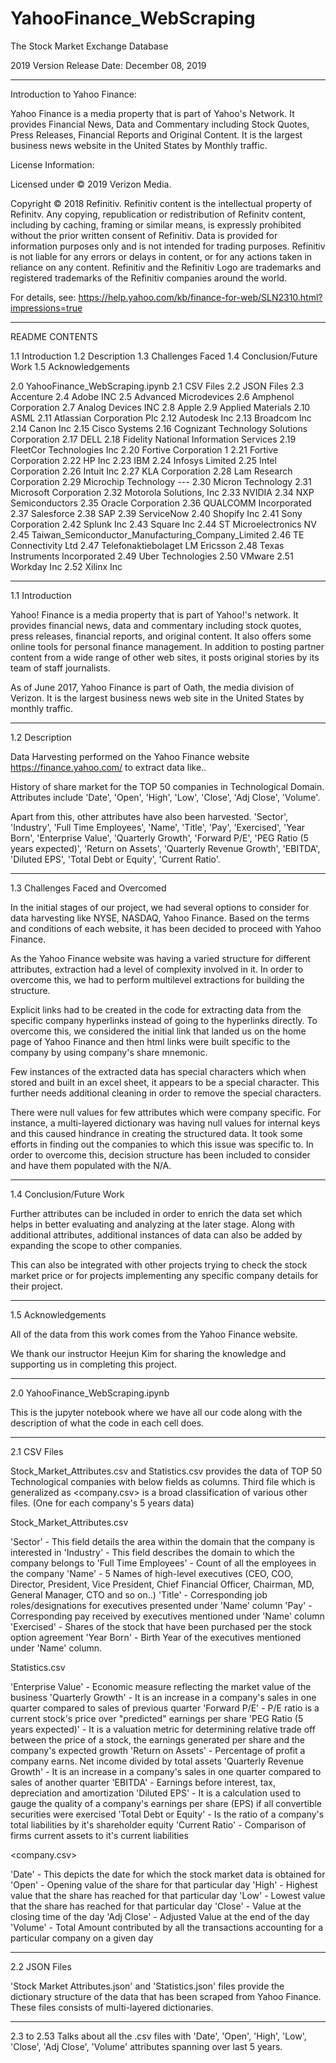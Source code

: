 # YahooFinance_WebScraping

The Stock Market Exchange Database

2019 Version
Release Date: December 08, 2019

----------------------------------------------------------------------------------------------------------------------

Introduction to Yahoo Finance:

Yahoo Finance is a media property that is part of Yahoo's Network.
It provides Financial News, Data and Commentary including Stock Quotes, 
Press Releases, Financial Reports and Original Content.
It is the largest business news website in the United States by Monthly traffic.

License Information:

Licensed under © 2019 Verizon Media.

Copyright © 2018 Refinitiv. Refinitiv content is the intellectual property of Refinitv. 
Any copying, republication or redistribution of Refinitv content, including by caching, framing or similar means,
is expressly prohibited without the prior written consent of Refinitiv. 
Data is provided for information purposes only and is not intended for trading purposes. 
Refinitiv is not liable for any errors or delays in content, or for any actions taken in reliance on any content. 
Refinitiv and the Refinitiv Logo are trademarks and registered trademarks of the Refinitiv companies around the world.

For details, see: https://help.yahoo.com/kb/finance-for-web/SLN2310.html?impressions=true

----------------------------------------------------------------------------------------------------------------------

README CONTENTS

1.1 Introduction
1.2 Description
1.3 Challenges Faced
1.4 Conclusion/Future Work
1.5 Acknowledgements

2.0 YahooFinance_WebScraping.ipynb
2.1 CSV Files
2.2 JSON Files
2.3 Accenture
2.4 Adobe INC
2.5 Advanced Microdevices
2.6 Amphenol Corporation
2.7 Analog Devices INC
2.8 Apple
2.9 Applied Materials
2.10 ASML
2.11 Atlassian Corporation Plc
2.12 Autodesk Inc
2.13 Broadcom Inc
2.14 Canon Inc
2.15 Cisco Systems
2.16 Cognizant Technology Solutions Corporation
2.17 DELL
2.18 Fidelity National Information Services
2.19 FleetCor Technologies Inc
2.20 Fortive Corporation 1
2.21 Fortive Corporation 
2.22 HP Inc
2.23 IBM
2.24 Infosys Limited
2.25 Intel Corporation
2.26 Intuit Inc
2.27 KLA Corporation
2.28 Lam Research Corporation
2.29 Microchip Technology ---
2.30 Micron Technology
2.31 Microsoft Corporation
2.32 Motorola Solutions, Inc
2.33 NVIDIA
2.34 NXP Semiconductors
2.35 Oracle Corporation
2.36 QUALCOMM Incorporated
2.37 Salesforce
2.38 SAP
2.39 ServiceNow
2.40 Shopify Inc
2.41 Sony Corporation
2.42 Splunk Inc
2.43 Square Inc
2.44 ST Microelectronics NV
2.45 Taiwan_Semiconductor_Manufacturing_Company_Limited
2.46 TE Connectivity Ltd
2.47 Telefonaktiebolaget LM Ericsson
2.48 Texas Instruments Incorporated
2.49 Uber Technologies
2.50 VMware
2.51 Workday Inc
2.52 Xilinx Inc

----------------------------------------------------------------------------------------------------------------------

1.1 Introduction

Yahoo! Finance is a media property that is part of Yahoo!'s network. 
It provides financial news, data and commentary including stock quotes, 
press releases, financial reports, and original content. 
It also offers some online tools for personal finance management. 
In addition to posting partner content from a wide range of other web sites,
it posts original stories by its team of staff journalists.

As of June 2017, Yahoo Finance is part of Oath, the media division of Verizon. 
It is the largest business news web site in the United States by monthly traffic.

----------------------------------------------------------------------------------------------------------------------

1.2 Description

Data Harvesting performed on the Yahoo Finance website https://finance.yahoo.com/ to extract data like..

History of share market for the TOP 50 companies in Technological Domain.
Attributes include 'Date', 'Open', 'High', 'Low', 'Close', 'Adj Close', 'Volume'.

Apart from this, other attributes have also been harvested.
'Sector', 'Industry', 'Full Time Employees', 'Name', 'Title', 'Pay', 'Exercised', 'Year Born',
'Enterprise Value', 'Quarterly Growth', 'Forward P/E', 'PEG Ratio (5 years expected)',
'Return on Assets', 'Quarterly Revenue Growth', 'EBITDA', 'Diluted EPS', 'Total Debt or Equity', 'Current Ratio'.

----------------------------------------------------------------------------------------------------------------------

1.3 Challenges Faced and Overcomed

In the initial stages of our project, we had several options to consider for data harvesting like NYSE, NASDAQ, Yahoo Finance.
Based on the terms and conditions of each website, it has been decided to proceed with Yahoo Finance.

As the Yahoo Finance website was having a varied structure for different attributes, extraction had a level of complexity involved in it.
In order to overcome this, we had to perform multilevel extractions for building the structure.

Explicit links had to be created in the code for extracting data from the specific company hyperlinks instead of going to the hyperlinks directly.
To overcome this, we considered the initial link that landed us on the home page of Yahoo Finance and then html links were built specific to the company by using
company's share mnemonic.

Few instances of the extracted data has special characters which when stored and built in an excel sheet, it appears to be a special character.
This further needs additional cleaning in order to remove the special characters.

There were null values for few attributes which were company specific. For instance, a multi-layered dictionary was having null values for internal keys and 
this caused hindrance in creating the structured data. It took some efforts in finding out the companies to which this issue was specific to.
In order to overcome this, decision structure has been included to consider and have them populated with the N/A.


----------------------------------------------------------------------------------------------------------------------

1.4 Conclusion/Future Work

Further attributes can be included in order to enrich the data set which helps in better evaluating and analyzing at the later stage.
Along with additional attributes, additional instances of data can also be added by expanding the scope to other companies.

This can also be integrated with other projects trying to check the stock market price or for projects implementing any specific company details for their project.

----------------------------------------------------------------------------------------------------------------------

1.5 Acknowledgements

All of the data from this work comes from the Yahoo Finance website.

We thank our instructor Heejun Kim for sharing the knowledge and supporting us in completing this project.

----------------------------------------------------------------------------------------------------------------------

2.0 YahooFinance_WebScraping.ipynb

This is the jupyter notebook where we have all our code along with the description of what the code in each cell does.

----------------------------------------------------------------------------------------------------------------------

2.1 CSV Files


Stock_Market_Attributes.csv and Statistics.csv provides the data of TOP 50 Technological companies with below fields as columns.
Third file which is generalized as <company.csv> is a broad classification of various other files. (One for each company's 5 years data)

Stock_Market_Attributes.csv

'Sector'			- This field details the area within the domain that the company is interested in
'Industry'			- This field describes the domain to which the company belongs to
'Full Time Employees'		- Count of all the employees in the company
'Name'				- 5 Names of high-level executives (CEO, COO, Director, President, Vice President,
			  	  Chief Financial Officer, Chairman, MD, General Manager, CTO and so on..)
'Title'				- Corresponding job roles/designations for executives presented under 'Name' column
'Pay'				- Corresponding pay received by executives mentioned under 'Name' column
'Exercised'			- Shares of the stock that have been purchased per the stock option agreement
'Year Born'			- Birth Year of the executives mentioned under 'Name' column.

Statistics.csv

'Enterprise Value'		- Economic measure reflecting the market value of the business
'Quarterly Growth'		- It is an increase in a company's sales in one quarter compared to sales of previous quarter
'Forward P/E'			- P/E ratio is a current stock's price over "predicted" earnings per share
'PEG Ratio (5 years expected)'	- It is a valuation metric for determining relative trade off between the price of a stock,
				  the earnings generated per share and the company's expected growth
'Return on Assets'		- Percentage of profit a company earns. Net income divided by total assets
'Quarterly Revenue Growth'	- It is an increase in a company's sales in one quarter compared to sales of another quarter
'EBITDA'			- Earnings before interest, tax, depreciation and amortization
'Diluted EPS'			- It is a calculation used to gauge the quality of a company's earnings per share (EPS)
				  if all convertible securities were exercised
'Total Debt or Equity'		- Is the ratio of a company's total liabilities by it's shareholder equity
'Current Ratio'			- Comparison of firms current assets to it's current liabilities

<company.csv>

'Date'				- This depicts the date for which the stock market data is obtained for
'Open'				- Opening value of the share for that particular day
'High'				- Highest value that the share has reached for that particular day
'Low'				- Lowest value that the share has reached for that particular day
'Close'				- Value at the closing time of the day
'Adj Close'			- Adjusted Value at the end of the day
'Volume'			- Total Amount contributed by all the transactions accounting for a particular company on a given day 

----------------------------------------------------------------------------------------------------------------------

2.2 JSON Files

'Stock Market Attributes.json' and 'Statistics.json' files provide the dictionary structure of the data that has been scraped from Yahoo Finance.
These files consists of multi-layered dictionaries.

----------------------------------------------------------------------------------------------------------------------

2.3 to 2.53 Talks about all the <company>.csv files with 'Date', 'Open', 'High', 'Low', 'Close', 'Adj Close', 'Volume' attributes spanning over last 5 years.


<end of file>



